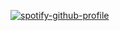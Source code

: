 [![spotify-github-profile](https://spotify-github-profile.vercel.app/api/view?uid=commandhacking&cover_image=true&theme=default&bar_color=53b14f&bar_color_cover=true)](https://spotify-github-profile.vercel.app/api/view?uid=commandhacking&redirect=true)
